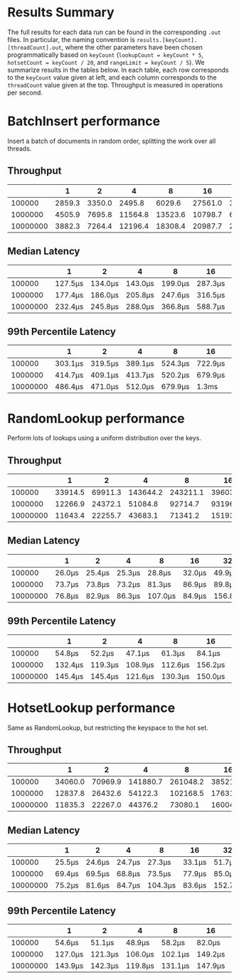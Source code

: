 # Results Summary

The full results for each data run can be found in the corresponding `.out` files. In particular, the naming convention is `results.[keyCount].[threadCount].out`, where the other parameters have been chosen programmatically based on `keyCount` (`lookupCount = keyCount * 5`, `hotsetCount = keyCount / 20`, and `rangeLimit = keyCount / 5`). We summarize results in the tables below. In each table, each row corresponds to the `keyCount` value given at left, and each column corresponds to the `threadCount` value given at the top. Throughput is measured in operations per second.

# BatchInsert performance

Insert a batch of documents in random order, splitting the work over all threads.

## Throughput

|          |      1 |      2 |       4 |       8 |      16 |      32 |
| -------- | ------ | ------ | ------- | ------- | ------- | ------- |
|   100000 | 2859.3 | 3350.0 |  2495.8 |  6029.6 | 27561.0 | 31399.2 |
|  1000000 | 4505.9 | 7695.8 | 11564.8 | 13523.6 | 10798.7 |  6433.9 |
| 10000000 | 3882.3 | 7264.4 | 12196.4 | 18308.4 | 20987.7 | 23294.5 |

## Median Latency

|          |       1 |       2 |       4 |       8 |      16 |      32 |
| -------- | ------- | ------- | ------- | ------- | ------- | ------- |
|   100000 | 127.5μs | 134.0μs | 143.0μs | 199.0μs | 287.3μs | 458.0μs |
|  1000000 | 177.4μs | 186.0μs | 205.8μs | 247.6μs | 316.5μs | 471.4μs |
| 10000000 | 232.4μs | 245.8μs | 288.0μs | 366.8μs | 588.7μs | 820.4μs |

## 99th Percentile Latency

|          |       1 |       2 |       4 |       8 |      16 |    32 |
| -------- | ------- | ------- | ------- | ------- | ------- | ----- |
|   100000 | 303.1μs | 319.5μs | 389.1μs | 524.3μs | 722.9μs | 1.1ms |
|  1000000 | 414.7μs | 409.1μs | 413.7μs | 520.2μs | 679.9μs | 1.5ms |
| 10000000 | 486.4μs | 471.0μs | 512.0μs | 679.9μs |   1.3ms | 1.8ms |

# RandomLookup performance

Perform lots of lookups using a uniform distribution over the keys.

## Throughput

|          |       1 |       2 |        4 |        8 |       16 |       32 |
| -------- | ------- | ------- | -------- | -------- | -------- | -------- |
|   100000 | 33914.5 | 69911.3 | 143644.2 | 243211.1 | 396035.5 | 532250.9 |
|  1000000 | 12266.9 | 24372.1 |  51084.8 |  92714.7 |  93196.4 | 324438.5 |
| 10000000 | 11643.4 | 22255.7 |  43683.1 |  71341.2 | 151938.5 | 190669.1 |

## Median Latency

|          |      1 |      2 |      4 |       8 |     16 |      32 |
| -------- | ------ | ------ | ------ | ------- | ------ | ------- |
|   100000 | 26.0μs | 25.4μs | 25.3μs |  28.8μs | 32.0μs |  49.9μs |
|  1000000 | 73.7μs | 73.8μs | 73.2μs |  81.3μs | 86.9μs |  89.8μs |
| 10000000 | 76.8μs | 82.9μs | 86.3μs | 107.0μs | 84.9μs | 156.8μs |

## 99th Percentile Latency

|          |       1 |       2 |       4 |       8 |      16 |      32 |
| -------- | ------- | ------- | ------- | ------- | ------- | ------- |
|   100000 |  54.8μs |  52.2μs |  47.1μs |  61.3μs |  84.1μs |  90.1μs |
|  1000000 | 132.4μs | 119.3μs | 108.9μs | 112.6μs | 156.2μs | 121.3μs |
| 10000000 | 145.4μs | 145.4μs | 121.6μs | 130.3μs | 150.0μs | 195.3μs |

# HotsetLookup performance

Same as RandomLookup, but restricting the keyspace to the hot set.

## Throughput

|          |       1 |       2 |        4 |        8 |       16 |       32 |
| -------- | ------- | ------- | -------- | -------- | -------- | -------- |
|   100000 | 34060.0 | 70969.9 | 141880.7 | 261048.2 | 385218.6 | 539333.9 |
|  1000000 | 12837.8 | 26432.6 |  54122.3 | 102168.5 | 176319.6 | 336821.7 |
| 10000000 | 11835.3 | 22267.0 |  44376.2 |  73080.1 | 160043.9 | 192630.8 |

## Median Latency

|          |      1 |      2 |      4 |       8 |     16 |      32 |
| -------- | ------ | ------ | ------ | ------- | ------ | ------- |
|   100000 | 25.5μs | 24.6μs | 24.7μs |  27.3μs | 33.1μs |  51.7μs |
|  1000000 | 69.4μs | 69.5μs | 68.8μs |  73.5μs | 77.9μs |  85.0μs |
| 10000000 | 75.2μs | 81.6μs | 84.7μs | 104.3μs | 83.6μs | 152.7μs |

## 99th Percentile Latency

|          |       1 |       2 |       4 |       8 |      16 |      32 |
| -------- | ------- | ------- | ------- | ------- | ------- | ------- |
|   100000 |  54.6μs |  51.1μs |  48.9μs |  58.2μs |  82.0μs |  81.9μs |
|  1000000 | 127.0μs | 121.3μs | 106.0μs | 102.1μs | 149.2μs | 117.8μs |
| 10000000 | 143.9μs | 142.3μs | 119.8μs | 131.1μs | 147.9μs | 192.9μs |
